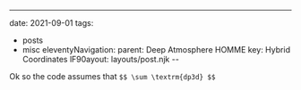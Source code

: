 ---
date: 2021-09-01
tags:
  - posts
  - misc
eleventyNavigation:
  parent: Deep Atmosphere HOMME
  key: Hybrid Coordinates
lF90ayout: layouts/post.njk
--

Ok so the code assumes that `$$ \sum \textrm{dp3d} $$`